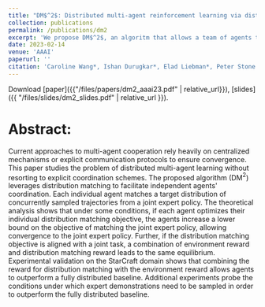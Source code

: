 ```yaml
---
title: "DM$^2$: Distributed multi-agent reinforcement learning via distribution matching"
collection: publications
permalink: /publications/dm2
excerpt: 'We propose DM$^2$, an algoritm that allows a team of agents to perform cooperative tasks by independently imitating corresponding experts agents from a team of experts.'
date: 2023-02-14
venue: 'AAAI'
paperurl: ''
citation: 'Caroline Wang*, Ishan Durugkar*, Elad Liebman*, Peter Stone. &quot;DM$^2$: Distributed Multi-Agent Reinforcement Learning via Distribution Matching.&quot; <i>AAAI 2023</i>.'
---
```

Download [paper]({{"/files/papers/dm2_aaai23.pdf" | relative_url}}), [slides]({{ "/files/slides/dm2_slides.pdf" | relative_url }}).

Abstract:
======
Current approaches to multi-agent cooperation rely heavily on centralized mechanisms or explicit communication protocols to ensure convergence. This paper studies the problem of distributed multi-agent learning without resorting to explicit coordination schemes. The proposed algorithm (DM$^2$) leverages distribution matching to facilitate independent agents' coordination. Each individual agent matches a target distribution of concurrently sampled trajectories from a joint expert policy. The theoretical analysis shows that under some conditions, if each agent optimizes their individual distribution matching objective, the agents increase a lower bound on the objective of matching the joint expert policy, allowing convergence to the joint expert policy. Further, if the distribution matching objective is aligned with a joint task, a combination of environment reward and distribution matching reward leads to the same equilibrium. Experimental validation on the StarCraft domain shows that combining the reward for distribution matching with the environment reward allows agents to outperform a fully distributed baseline. Additional experiments probe the conditions under which expert demonstrations need to be sampled in order to outperform the fully distributed baseline.

